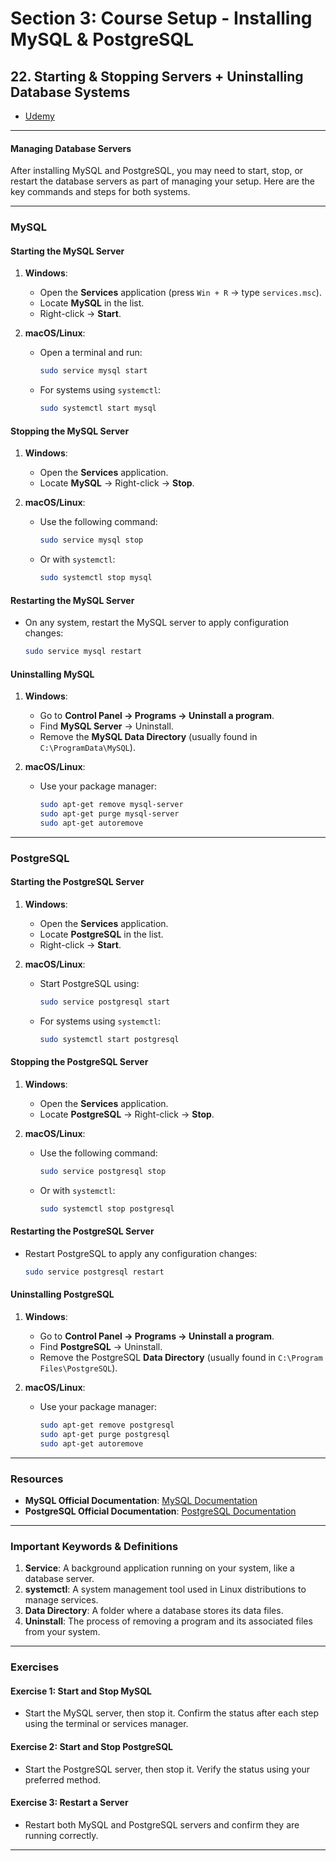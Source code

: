 # **Section 3: Course Setup - Installing MySQL & PostgreSQL**

## 22. Starting & Stopping Servers + Uninstalling Database Systems

- [Udemy](https://www.udemy.com/course/sql-the-complete-developers-guide-mysql-postgresql/learn/lecture/28614354#overview)

---

#### **Managing Database Servers**

After installing MySQL and PostgreSQL, you may need to start, stop, or restart the database servers as part of managing your setup. Here are the key commands and steps for both systems.

---

### **MySQL**

#### **Starting the MySQL Server**

1. **Windows**:

   - Open the **Services** application (press `Win + R` → type `services.msc`).
   - Locate **MySQL** in the list.
   - Right-click → **Start**.

2. **macOS/Linux**:
   - Open a terminal and run:
     ```bash
     sudo service mysql start
     ```
   - For systems using `systemctl`:
     ```bash
     sudo systemctl start mysql
     ```

#### **Stopping the MySQL Server**

1. **Windows**:

   - Open the **Services** application.
   - Locate **MySQL** → Right-click → **Stop**.

2. **macOS/Linux**:
   - Use the following command:
     ```bash
     sudo service mysql stop
     ```
   - Or with `systemctl`:
     ```bash
     sudo systemctl stop mysql
     ```

#### **Restarting the MySQL Server**

- On any system, restart the MySQL server to apply configuration changes:
  ```bash
  sudo service mysql restart
  ```

#### **Uninstalling MySQL**

1. **Windows**:

   - Go to **Control Panel → Programs → Uninstall a program**.
   - Find **MySQL Server** → Uninstall.
   - Remove the **MySQL Data Directory** (usually found in `C:\ProgramData\MySQL`).

2. **macOS/Linux**:
   - Use your package manager:
     ```bash
     sudo apt-get remove mysql-server
     sudo apt-get purge mysql-server
     sudo apt-get autoremove
     ```

---

### **PostgreSQL**

#### **Starting the PostgreSQL Server**

1. **Windows**:

   - Open the **Services** application.
   - Locate **PostgreSQL** in the list.
   - Right-click → **Start**.

2. **macOS/Linux**:
   - Start PostgreSQL using:
     ```bash
     sudo service postgresql start
     ```
   - For systems using `systemctl`:
     ```bash
     sudo systemctl start postgresql
     ```

#### **Stopping the PostgreSQL Server**

1. **Windows**:

   - Open the **Services** application.
   - Locate **PostgreSQL** → Right-click → **Stop**.

2. **macOS/Linux**:
   - Use the following command:
     ```bash
     sudo service postgresql stop
     ```
   - Or with `systemctl`:
     ```bash
     sudo systemctl stop postgresql
     ```

#### **Restarting the PostgreSQL Server**

- Restart PostgreSQL to apply any configuration changes:
  ```bash
  sudo service postgresql restart
  ```

#### **Uninstalling PostgreSQL**

1. **Windows**:

   - Go to **Control Panel → Programs → Uninstall a program**.
   - Find **PostgreSQL** → Uninstall.
   - Remove the PostgreSQL **Data Directory** (usually found in `C:\Program Files\PostgreSQL`).

2. **macOS/Linux**:
   - Use your package manager:
     ```bash
     sudo apt-get remove postgresql
     sudo apt-get purge postgresql
     sudo apt-get autoremove
     ```

---

### **Resources**

- **MySQL Official Documentation**: [MySQL Documentation](https://dev.mysql.com/doc/)
- **PostgreSQL Official Documentation**: [PostgreSQL Documentation](https://www.postgresql.org/docs/)

---

### **Important Keywords & Definitions**

1. **Service**: A background application running on your system, like a database server.
2. **systemctl**: A system management tool used in Linux distributions to manage services.
3. **Data Directory**: A folder where a database stores its data files.
4. **Uninstall**: The process of removing a program and its associated files from your system.

---

### **Exercises**

#### **Exercise 1: Start and Stop MySQL**

- Start the MySQL server, then stop it. Confirm the status after each step using the terminal or services manager.

#### **Exercise 2: Start and Stop PostgreSQL**

- Start the PostgreSQL server, then stop it. Verify the status using your preferred method.

#### **Exercise 3: Restart a Server**

- Restart both MySQL and PostgreSQL servers and confirm they are running correctly.

---
